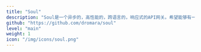 ```yaml
---
title: "Soul"
description: "Soul是一个异步的，高性能的，跨语言的，响应式的API网关。希望能够有一样东西像灵魂一样，保护您的微服务。参考了Kong，Spring-Cloud-Gateway等优秀的网关后，站在巨人的肩膀上，Soul由此诞生！"
github: "https://github.com/dromara/soul"
level: "main"
weight: 1
icon: "/img/icons/soul.png"
---
```


